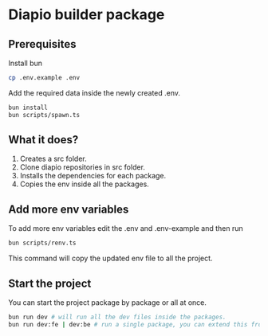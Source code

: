 # Diapio builder package

## Prerequisites
Install bun

```bash
cp .env.example .env
```
Add the required data inside the newly created .env.

```bash
bun install
bun scripts/spawn.ts
```

## What it does?
1. Creates a src folder.
2. Clone diapio repositories in src folder.
3. Installs the dependencies for each package.
4. Copies the env inside all the packages.

## Add more env variables
To add more env variables edit the .env and .env-example and then run

```bash
bun scripts/renv.ts
```
This command will copy the updated env file to all the project.

## Start the project
You can start the project package by package or all at once.

```bash
bun run dev # will run all the dev files inside the packages.
bun run dev:fe | dev:be # run a single package, you can extend this from package.json as you wish.
```



